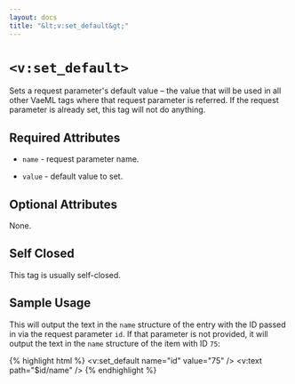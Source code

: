 ```yaml
---
layout: docs
title: "&lt;v:set_default&gt;"
---
```


# `<v:set_default>`

Sets a request parameter's default value – the value that will be used
in all other VaeML tags where that request parameter is referred. If the
request parameter is already set, this tag will not do anything.

## Required Attributes

-   `name` - request parameter name.

-   `value` - default value to set.

## Optional Attributes

None.

## Self Closed

This tag is usually self-closed.

## Sample Usage

This will output the text in the `name` structure of the entry with the
ID passed in via the request parameter `id`. If that parameter is not
provided, it will output the text in the `name` structure of the item
with ID `75`:

{% highlight html %}
<v:set_default name="id" value="75" />
<v:text path="$id/name" />
{% endhighlight %}
